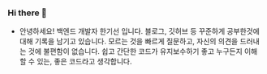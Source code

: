### Hi there 👋

- 안녕하세요! 백엔드 개발자 한기선 입니다.
블로그, 깃허브 등 꾸준하게 공부한것에 대해 기록을 남기고 있습니다.
모르는 것을 빠르게 질문하고, 자신의 의견을 드러내는 것에 불편함이 없습니다.
쉽고 간단한 코드가 유지보수하기 좋고 누구든지 이해할 수 있는, 좋은 코드라고 생각합니다.


<!--
**gi-dor/gi-dor** is a ✨ _special_ ✨ repository because its `README.md` (this file) appears on your GitHub profile.

Here are some ideas to get you started:

- 🔭 I’m currently working on ...
- 🌱 I’m currently learning ...
- 👯 I’m looking to collaborate on ...
- 🤔 I’m looking for help with ...
- 💬 Ask me about ...
- 📫 How to reach me: ...
- 😄 Pronouns: ...
- ⚡ Fun fact: ...
-->
